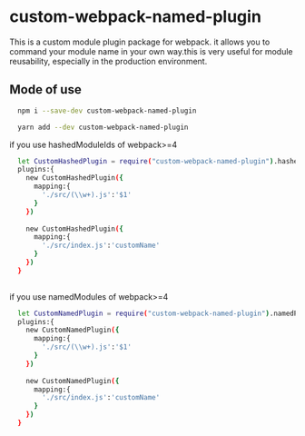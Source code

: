 # custom-webpack-named-plugin

This is a custom module plugin package for webpack. it allows you to command your module name in your own way.this is very useful for module reusability, especially in the production environment.

## Mode of use

```bash
  npm i --save-dev custom-webpack-named-plugin
```

```bash
  yarn add --dev custom-webpack-named-plugin
```
if you use hashedModuleIds of webpack>=4
```bash
  let CustomHashedPlugin = require("custom-webpack-named-plugin").hashedPlugin
  plugins:{
    new CustomHashedPlugin({
      mapping:{
        './src/(\\w+).js':'$1'
      }
    })
    
    new CustomHashedPlugin({
      mapping:{
        './src/index.js':'customName'
      }
    })
  }
  
```

if you use namedModules of webpack>=4
```bash
  let CustomNamedPlugin = require("custom-webpack-named-plugin").namedPlugin
  plugins:{
    new CustomNamedPlugin({
      mapping:{
        './src/(\\w+).js':'$1'
      }
    })
    
    new CustomNamedPlugin({
      mapping:{
        './src/index.js':'customName'
      }
    })
  }
  
```
